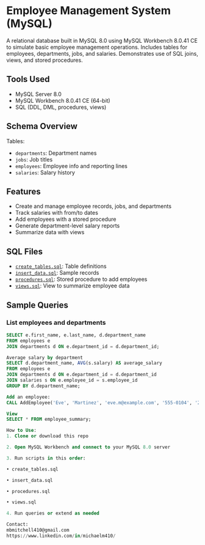 # Employee Management System (MySQL)

A relational database built in MySQL 8.0 using MySQL Workbench 8.0.41 CE to simulate basic employee management operations. Includes tables for employees, departments, jobs, and salaries. Demonstrates use of SQL joins, views, and stored procedures.

## Tools Used

- MySQL Server 8.0
- MySQL Workbench 8.0.41 CE (64-bit)
- SQL (DDL, DML, procedures, views)

## Schema Overview

Tables:
- `departments`: Department names
- `jobs`: Job titles
- `employees`: Employee info and reporting lines
- `salaries`: Salary history

## Features

- Create and manage employee records, jobs, and departments
- Track salaries with from/to dates
- Add employees with a stored procedure
- Generate department-level salary reports
- Summarize data with views

## SQL Files

- [`create_tables.sql`](./create_tables.sql): Table definitions
- [`insert_data.sql`](./insert_data.sql): Sample records
- [`procedures.sql`](./procedures.sql): Stored procedure to add employees
- [`views.sql`](./views.sql): View to summarize employee data

## Sample Queries

### List employees and departments
```sql
SELECT e.first_name, e.last_name, d.department_name
FROM employees e
JOIN departments d ON e.department_id = d.department_id;

Average salary by department
SELECT d.department_name, AVG(s.salary) AS average_salary
FROM employees e
JOIN departments d ON e.department_id = d.department_id
JOIN salaries s ON e.employee_id = s.employee_id
GROUP BY d.department_name;

Add an employee:
CALL AddEmployee('Eve', 'Martinez', 'eve.m@example.com', '555-0104', '2023-05-01', 1, 1, 1);

View
SELECT * FROM employee_summary;

How to Use:
1. Clone or download this repo

2. Open MySQL Workbench and connect to your MySQL 8.0 server

3. Run scripts in this order:

• create_tables.sql

• insert_data.sql

• procedures.sql

• views.sql

4. Run queries or extend as needed

Contact:
mbmitchell410@gmail.com
https://www.linkedin.com/in/michaelm410/
